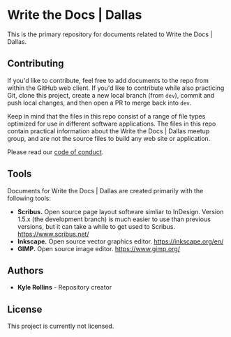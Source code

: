 # Write the Docs | Dallas

This is the primary repository for documents related to Write the Docs | Dallas.

## Contributing

If you'd like to contribute, feel free to add documents to the repo from within the GitHub web client. If you'd like to contribute while also practicing Git, clone this project, create a new local branch (from `dev`), commit and push local changes, and then open a PR to merge back into `dev`.

Keep in mind that the files in this repo consist of a range of file types optimized for use in different software applications. The files in this repo contain practical information about the Write the Docs | Dallas meetup group, and are not the source files to build any web site or application.

Please read our [code of conduct](http://www.writethedocs.org/code-of-conduct/).

## Tools
Documents for Write the Docs | Dallas are created primarily with the following tools:
+ __Scribus.__ Open source page layout software simliar to InDesign. Version 1.5.x (the development branch) is much easier to use than previous versions, but it can take a while to get used to Scribus. https://www.scribus.net/
+ __Inkscape.__ Open source vector graphics editor. https://inkscape.org/en/
+ __GIMP.__ Open source image editor. https://www.gimp.org/

## Authors

* **Kyle Rollins** - Repository creator

## License

This project is currently not licensed.
